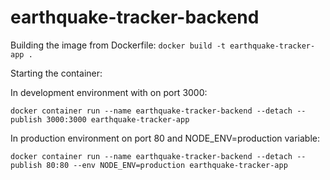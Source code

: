 # earthquake-tracker-backend

Building the image from Dockerfile:
`docker build -t earthquake-tracker-app .`

Starting the container:

In development environment with on port 3000:
```
docker container run --name earthquake-tracker-backend --detach --publish 3000:3000 earthquake-tracker-app
```

In production environment on port 80 and NODE_ENV=production variable:
```
docker container run --name earthquake-tracker-backend --detach --publish 80:80 --env NODE_ENV=production earthquake-tracker-app
```
